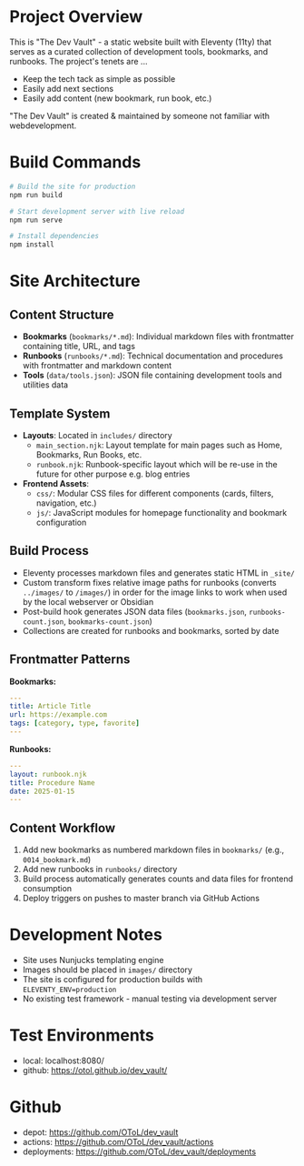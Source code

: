 # Project Overview

This is "The Dev Vault" - a static website built with Eleventy (11ty) that serves as a curated collection of development tools, bookmarks, and runbooks. 
The project's tenets are ...
- Keep the tech tack as simple as possible
- Easily add next sections
- Easily add content (new bookmark, run book, etc.)

"The Dev Vault" is created & maintained by someone not familiar with webdevelopment.

# Build Commands

```bash
# Build the site for production
npm run build

# Start development server with live reload
npm run serve

# Install dependencies
npm install
```

# Site Architecture

## Content Structure
- **Bookmarks** (`bookmarks/*.md`): Individual markdown files with frontmatter containing title, URL, and tags
- **Runbooks** (`runbooks/*.md`): Technical documentation and procedures with frontmatter and markdown content
- **Tools** (`data/tools.json`): JSON file containing development tools and utilities data

## Template System
- **Layouts**: Located in `includes/` directory
  - `main_section.njk`: Layout template for main pages such as Home, Bookmarks, Run Books, etc.
  - `runbook.njk`: Runbook-specific layout which will be re-use in the future for other purpose e.g. blog entries
- **Frontend Assets**:
  - `css/`: Modular CSS files for different components (cards, filters, navigation, etc.)
  - `js/`: JavaScript modules for homepage functionality and bookmark configuration

## Build Process
- Eleventy processes markdown files and generates static HTML in `_site/`
- Custom transform fixes relative image paths for runbooks (converts `../images/` to `/images/`) in order for the image links to work when used by the local webserver or Obsidian
- Post-build hook generates JSON data files (`bookmarks.json`, `runbooks-count.json`, `bookmarks-count.json`)
- Collections are created for runbooks and bookmarks, sorted by date

## Frontmatter Patterns
**Bookmarks:**
```yaml
---
title: Article Title
url: https://example.com
tags: [category, type, favorite]
---
```

**Runbooks:**
```yaml
---
layout: runbook.njk
title: Procedure Name
date: 2025-01-15
---
```

## Content Workflow
1. Add new bookmarks as numbered markdown files in `bookmarks/` (e.g., `0014_bookmark.md`)
2. Add new runbooks in `runbooks/` directory
3. Build process automatically generates counts and data files for frontend consumption
4. Deploy triggers on pushes to master branch via GitHub Actions

# Development Notes
- Site uses Nunjucks templating engine
- Images should be placed in `images/` directory
- The site is configured for production builds with `ELEVENTY_ENV=production`
- No existing test framework - manual testing via development server

# Test Environments

- local: localhost:8080/
- github: https://otol.github.io/dev_vault/

# Github

- depot: https://github.com/OToL/dev_vault
- actions: https://github.com/OToL/dev_vault/actions
- deployments: https://github.com/OToL/dev_vault/deployments
